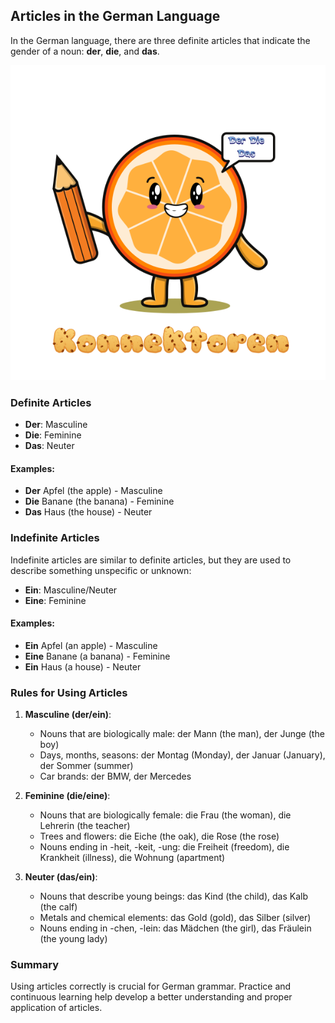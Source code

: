 ## Articles in the German Language

In the German language, there are three definite articles that indicate the gender of a noun: **der**, **die**, and **das**.

![Logo_Orange_Transparent.svg](/assets/info/images/articles-orange-theory.svg)

### Definite Articles

- **Der**: Masculine
- **Die**: Feminine
- **Das**: Neuter

#### Examples:

- **Der** Apfel (the apple) - Masculine
- **Die** Banane (the banana) - Feminine
- **Das** Haus (the house) - Neuter

### Indefinite Articles

Indefinite articles are similar to definite articles, but they are used to describe something unspecific or unknown:

- **Ein**: Masculine/Neuter
- **Eine**: Feminine

#### Examples:

- **Ein** Apfel (an apple) - Masculine
- **Eine** Banane (a banana) - Feminine
- **Ein** Haus (a house) - Neuter

### Rules for Using Articles

1. **Masculine (der/ein)**:
    - Nouns that are biologically male: der Mann (the man), der Junge (the boy)
    - Days, months, seasons: der Montag (Monday), der Januar (January), der Sommer (summer)
    - Car brands: der BMW, der Mercedes

2. **Feminine (die/eine)**:
    - Nouns that are biologically female: die Frau (the woman), die Lehrerin (the teacher)
    - Trees and flowers: die Eiche (the oak), die Rose (the rose)
    - Nouns ending in -heit, -keit, -ung: die Freiheit (freedom), die Krankheit (illness), die Wohnung (apartment)

3. **Neuter (das/ein)**:
    - Nouns that describe young beings: das Kind (the child), das Kalb (the calf)
    - Metals and chemical elements: das Gold (gold), das Silber (silver)
    - Nouns ending in -chen, -lein: das Mädchen (the girl), das Fräulein (the young lady)

### Summary

Using articles correctly is crucial for German grammar. Practice and continuous learning help develop a better understanding and proper application of articles.
